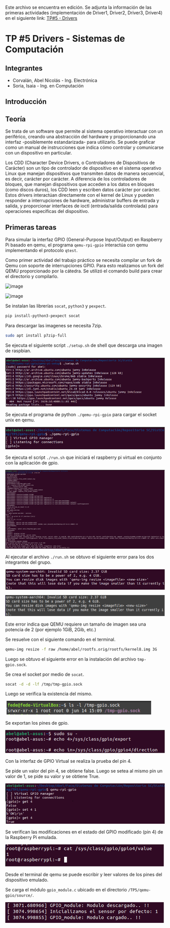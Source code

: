 Este archivo se encuentra en edición. Se adjunta la información de las  primeras actividades (implementación de Driver1, Driver2, Driver3, Driver4) en el siguiente link: [TP#5 - Drivers](https://github.com/AbelCorvalan0/SistComp/blob/master/TP5/TP%20%235%20-%20Drivers.pdf)


# TP #5 Drivers - Sistemas de Computación

## Integrantes

- Corvalán, Abel Nicolás - Ing. Electrónica
- Soria, Isaia - Ing. en Computación

## Introducción

## Teoría

Se trata de un software que permite al sistema operativo interactuar con un periférico, creando una abstracción del hardware y proporcionando una interfaz -posiblemente estandarizada- para utilizarlo. Se puede graficar como un manual de instrucciones que indica cómo controlar y comunicarse con un dispositivo en particular. 

Los CDD (Character Device Drivers, o Controladores de Dispositivos de Carácter) son un tipo de controlador de dispositivo en el sistema operativo Linux que manejan dispositivos que transmiten datos de manera secuencial, es decir, carácter por carácter.
A diferencia de los controladores de bloques, que manejan dispositivos que acceden a los datos en bloques (como discos duros), los CDD leen y escriben datos carácter por carácter.
Estos drivers interactúan directamente con el kernel de Linux y pueden responder a interrupciones de hardware, administrar buffers de entrada y salida, y proporcionar interfaces de ioctl (entrada/salida controlada) para operaciones específicas del dispositivo.

## Primeras tareas

Para simular la interfaz GPIO (General-Purpose Input/Output) en Raspberry Pi basado en qemu, el programa `qemu-rpi-gpio` interactúa con qemu implementando el protocolo `qtest`.

Como primer actividad del trabajo práctico se necesita compilar un fork de Qemu con soporte de interrupciones GPIO. Para esto realizamos un fork del QEMU proporcionado por la cátedra. Se utilizó el comando build para crear el directorio y compilarlo.

![image](https://github.com/AbelCorvalan0/SistComp/assets/116111472/0b6bc8d3-c2fc-4136-ba4c-f2f0df490431)

![image](https://github.com/AbelCorvalan0/SistComp/assets/116111472/f7af58b2-42c1-4a47-9531-b7db68709777)

Se instalan las librerías `socat`, `python3` y `pexpect`.

```sh
pip install-python3-pexpect socat
```

Para descargar las imagenes se necesita 7zip.

```sh
sudo apt install p7zip-full
```

Se ejecuta el siguiente script `./setup.sh` de shell que descarga una imagen de raspbian.

![alt text](img/setup.png)

Se ejecuta el programa de python `./qemu-rpi-gpio` para cargar el socket unix en qemu.

![alt text](<img/qemu gpio.png>)

Se ejecuta el script `./run.sh` que iniciará el raspberry pi virtual en conjunto con la aplicación de gpio.

![alt text](img/run.png)

Al ejecutar el archivo `./run.sh` se obtuvo el siguiente error para los dos integrantes del grupo.

![alt text](<img/error run 1.png>)

![alt text](<img/error run 2.png>)

Este error indica que QEMU requiere un tamaño de imagen sea una potencia de 2 (por ejemplo 1GiB, 2Gib, etc.)

Se resuelve con el siguiente comando en el terminal. 

```sh
qemu-img resize -f raw /home/abel/rootfs.orig/rootfs/kernel8.img 3G
```
Luego se obtuvo el siguiente error en la instalación del archivo `tmp-gpio.sock`.

Se crea el socket por medio de `socat`.

```sh
socat -d -d -lf /tmp/tmp-gpio.sock
```

Luego se verifica la existencia del mismo.

![alt text](<img/verificacion socket.png>)

Se exportan los pines de gpio.

![alt text](<img/gpio export.png>)

Con la interfaz de GPIO Virtual se realiza la prueba del pin 4.

Se pide un valor del pin 4, se obtiene false. Luego se setea al mismo pin un valor de 1, se pide su valor y se obtiene True.

![alt text](<img/gpio set get.png>)

Se verifican las modificaciones en el estado del GPIO modificado (pin 4) de la Raspberry Pi emulada.

![alt text](img/cat.png)

Desde el terminal de qemu se puede escribir y leer valores de los pines del dispositivo emulado.

Se carga el módulo `gpio_module.c` ubicado en el directorio `/TP5/qemu-gpio/source/`.

![alt text](<img/modulo cargado.png>)


